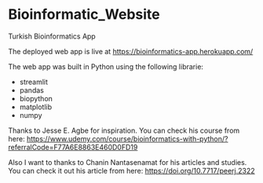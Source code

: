 # Bioinformatic_Website
 Turkish Bioinformatics App

The deployed web app is live at https://bioinformatics-app.herokuapp.com/

The web app was built in Python using the following librarie:
- streamlit
- pandas
- biopython
- matplotlib
- numpy

Thanks to Jesse E. Agbe for inspiration. You can check his course from here: https://www.udemy.com/course/bioinformatics-with-python/?referralCode=F77A6E8863E460D0FD19

Also I want to thanks to Chanin Nantasenamat for his articles and studies. You can check it out his article from here: https://doi.org/10.7717/peerj.2322